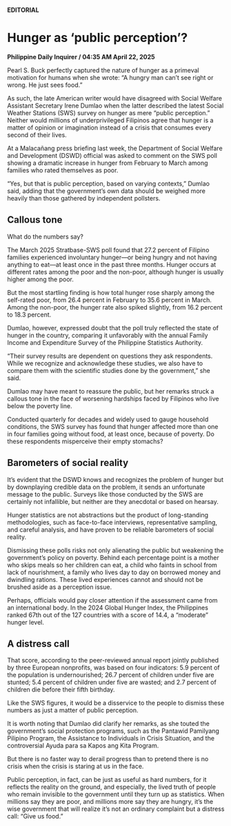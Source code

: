 **EDITORIAL**

# Hunger as ‘public perception’?

****Philippine Daily Inquirer / 04:35 AM April 22, 2025****

Pearl S. Buck perfectly captured the nature of hunger as a primeval motivation for humans when she wrote: “A hungry man can’t see right or wrong. He just sees food.”

As such, the late American writer would have disagreed with Social Welfare Assistant Secretary Irene Dumlao when the latter described the latest Social Weather Stations (SWS) survey on hunger as mere “public perception.” Neither would millions of underprivileged Filipinos agree that hunger is a matter of opinion or imagination instead of a crisis that consumes every second of their lives.

At a Malacañang press briefing last week, the Department of Social Welfare and Development (DSWD) official was asked to comment on the SWS poll showing a dramatic increase in hunger from February to March among families who rated themselves as poor.

“Yes, but that is public perception, based on varying contexts,” Dumlao said, adding that the government’s own data should be weighed more heavily than those gathered by independent pollsters.

## Callous tone

What do the numbers say?

The March 2025 Stratbase-SWS poll found that 27.2 percent of Filipino families experienced involuntary hunger—or being hungry and not having anything to eat—at least once in the past three months. Hunger occurs at different rates among the poor and the non-poor, although hunger is usually higher among the poor.

But the most startling finding is how total hunger rose sharply among the self-rated poor, from 26.4 percent in February to 35.6 percent in March. Among the non-poor, the hunger rate also spiked slightly, from 16.2 percent to 18.3 percent.

Dumlao, however, expressed doubt that the poll truly reflected the state of hunger in the country, comparing it unfavorably with the annual Family Income and Expenditure Survey of the Philippine Statistics Authority.

“Their survey results are dependent on questions they ask respondents. While we recognize and acknowledge these studies, we also have to compare them with the scientific studies done by the government,” she said.

Dumlao may have meant to reassure the public, but her remarks struck a callous tone in the face of worsening hardships faced by Filipinos who live below the poverty line.

Conducted quarterly for decades and widely used to gauge household conditions, the SWS survey has found that hunger affected more than one in four families going without food, at least once, because of poverty. Do these respondents misperceive their empty stomachs?

## Barometers of social reality

It’s evident that the DSWD knows and recognizes the problem of hunger but by downplaying credible data on the problem, it sends an unfortunate message to the public. Surveys like those conducted by the SWS are certainly not infallible, but neither are they anecdotal or based on hearsay.

Hunger statistics are not abstractions but the product of long-standing methodologies, such as face-to-face interviews, representative sampling, and careful analysis, and have proven to be reliable barometers of social reality.

Dismissing these polls risks not only alienating the public but weakening the government’s policy on poverty. Behind each percentage point is a mother who skips meals so her children can eat, a child who faints in school from lack of nourishment, a family who lives day to day on borrowed money and dwindling rations. These lived experiences cannot and should not be brushed aside as a perception issue.

Perhaps, officials would pay closer attention if the assessment came from an international body. In the 2024 Global Hunger Index, the Philippines ranked 67th out of the 127 countries with a score of 14.4, a “moderate” hunger level.

## A distress call

That score, according to the peer-reviewed annual report jointly published by three European nonprofits, was based on four indicators: 5.9 percent of the population is undernourished; 26.7 percent of children under five are stunted; 5.4 percent of children under five are wasted; and 2.7 percent of children die before their fifth birthday.

Like the SWS figures, it would be a disservice to the people to dismiss these numbers as just a matter of public perception.

It is worth noting that Dumlao did clarify her remarks, as she touted the government’s social protection programs, such as the Pantawid Pamilyang Pilipino Program, the Assistance to Individuals in Crisis Situation, and the controversial Ayuda para sa Kapos ang Kita Program.

But there is no faster way to derail progress than to pretend there is no crisis when the crisis is staring at us in the face.

Public perception, in fact, can be just as useful as hard numbers, for it reflects the reality on the ground, and especially, the lived truth of people who remain invisible to the government until they turn up as statistics. When millions say they are poor, and millions more say they are hungry, it’s the wise government that will realize it’s not an ordinary complaint but a distress call: “Give us food.”